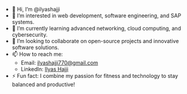 - 👋 Hi, I’m @ilyashajji  
- 👀 I’m interested in web development, software engineering, and SAP systems.  
- 🌱 I’m currently learning advanced networking, cloud computing, and cybersecurity.  
- 💞️ I’m looking to collaborate on open-source projects and innovative software solutions.  
- 📫 How to reach me:  
  - Email: ilyashajji770@gmail.com  
  - LinkedIn: [Ilyas Hajji](https://linkedin.com/in/ilyashajji)  
- ⚡ Fun fact: I combine my passion for fitness and technology to stay balanced and productive!  
